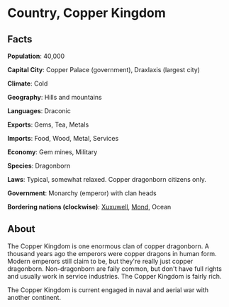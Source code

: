 # Country, Copper Kingdom
## Facts
**Population**: 40,000

**Capital City**: Copper Palace (government), Draxlaxis (largest city)

**Climate**: Cold

**Geography**: Hills and mountains

**Languages**: Draconic

**Exports**: Gems, Tea, Metals

**Imports**: Food, Wood, Metal, Services

**Economy**: Gem mines, Military

**Species**: Dragonborn

**Laws**: Typical, somewhat relaxed. Copper dragonborn citizens only.

**Government**: Monarchy (emperor) with clan heads

**Bordering nations (clockwise)**: [Xuxuwell](xuxuwell.md), [Mond](mond.md), Ocean

## About
The Copper Kingdom is one enormous clan of copper dragonborn. A thousand years ago the emperors were copper dragons in human form. Modern emperors still claim to be, but they're really just copper dragonborn.
Non-dragonborn are faily common, but don't have full rights and usually work in service industries. The Copper Kingdom is fairly rich.

The Copper Kingdom is current engaged in naval and aerial war with another continent.
